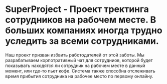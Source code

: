 # SuperProject - Проект тректинга сотрудников на рабочем месте. В больших компаниях иногда трудно уследить за всеми сотрудниками. 
Наш проект призван избвить работодателей от этой заботы. Мы разрабатываем корпотративный чат для сотрудниов, которой будет 
показывать находятся ли сотрудник на рабочем месте в данный момент, или где-то пьет кофе. Система также способна отслеживать 
время прибытия сотрудника на рабочее место по первому онлайну.
